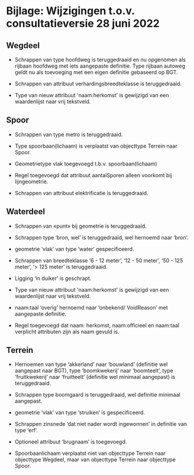 Bijlage: Wijzigingen t.o.v. consultatieversie 28 juni 2022
==========================================================

Wegdeel
-------

-   Schrappen van type hoofdweg is teruggedraaid en nu opgenomen als rijbaan
    hoofdweg met iets aangepaste definitie. Type rijbaan autoweg geldt nu als
    toevoeging met een eigen definitie gebaseerd op BGT.

-   Schrappen van attribuut verhardingsbreedteklasse is teruggedraaid.

-   Type van nieuw attribuut 'naam:herkomst' is gewijzigd van een waardenlijst
    naar vrij tekstveld.

Spoor
-----

-   Schrappen van type metro is teruggedraaid.

-   Type spoorbaan(lichaam) is verplaatst van objecttype Terrein naar Spoor.

-   Geometrietype vlak toegevoegd t.b.v. spoorbaan(lichaam)

-   Regel toegevoegd dat attribuut aantalSporen alleen voorkomt bij
    lijngeometrie.

-   Schrappen van attribuut elektrificatie is teruggedraaid.

Waterdeel
---------

-   Schrappen van «punt» bij geometrie is teruggedraaid.

-   Schrappen type ‘bron, wel’ is teruggedraaid, wel hernoemd naar ‘bron’.

-   geometrie ‘vlak’ van type ‘water’ gespecificeerd.

-   Schrappen van breedteklasse ‘6 - 12 meter’, ‘12 - 50 meter’, ‘50 - 125
    meter’, ‘\> 125 meter’ is teruggedraaid.

-   Ligging ‘in duiker’ is geschrapt.

-   Type van nieuw attribuut 'naam:herkomst' is gewijzigd van een waardenlijst
    naar vrij tekstveld.

-   naam:taal ‘overig’ hernoemd naar ‘onbekend/ VoidReason’ met aangepaste
    definitie.

-   Regel toegevoegd dat naam: herkomst, naam:officieel en naam:taal verplicht
    attributen zijn als naam gevuld is.

Terrein
-------

-   Hernoemen van type ‘akkerland’ naar ‘bouwland’ (definitie wel aangepast naar
    BGT), type ‘boomkwekerij’ naar ‘boomteelt’, type ‘fruitkwekerij’ naar
    ‘fruitteelt’ (definitie wel minimaal aangepast) is teruggedraaid.

-   Schrappen type boomgaard is teruggedraaid, wel definitie minimaal aangepast.

-   geometrie ‘vlak’ van type ‘struiken’ is gespecificeerd.

-   Schrappen zinsnede ‘dat niet nader wordt ingewonnen’ in definitie van type
    ‘erf’.

-   Optioneel attribuut ‘brugnaam’ is toegevoegd.

-   Spoorbaanlichaam verplaatst niet van objecttype Terrein naar objecttype
    Wegdeel, maar van objecttype Terrein naar objecttype Spoor.
